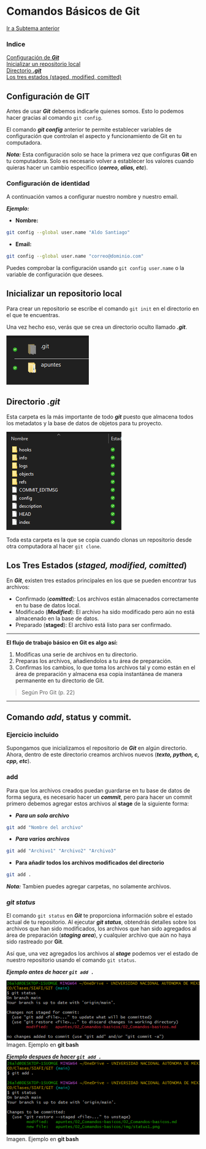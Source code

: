 # **Comandos Básicos de Git**

[Ir a Subtema anterior](../01_Introduccion/01_Introduccion.md)

### Indice 

[Configuración de ***Git***](#configuración-de-git)  
[Inicializar un repositorio local](#inicializar-un-repositorio-local)  
[Directorio ***.git***](#directorio-git)  
[Los tres estados (staged, modified, comitted)](#los-tres-estados-staged-modified-comitted)  

## Configuración de GIT

Antes de usar ***Git*** debemos indicarle quienes somos. Esto lo podemos hacer gracias al comando `git config`.

El comando ***git config*** anterior te permite establecer variables de configuración que controlan el aspecto y funcionamiento de Git en tu computadora.

***Nota:*** Esta configuración solo se hace la primera vez que configuras **Git** en tu computadora. Solo es necesario volver a establecer los valores cuando quieras hacer un cambio específico (***correo, alias, etc***).

### Configuración de identidad

A continuación vamos a configurar nuestro nombre y nuestro email.

***Ejemplo:***  
- **Nombre:**
```bash
git config --global user.name "Aldo Santiago"
```
- **Email:**
```bash
git config --global user.name "correo@dominio.com"
```

Puedes comprobar la configuración usando `git config user.name` o la variable de configuración que desees.

## Inicializar un repositorio local

Para crear un repositorio se escribe el comando `git init` en el directorio en el que te encuentras.

Una vez hecho eso, verás que se crea un directorio oculto llamado ***.git***. 

![Directorio ***.git***](img/directorio-git.PNG)

## Directorio ***.git***

Esta carpeta es la más importante de todo ***git*** puesto que almacena todos los metadatos y la base de datos de objetos para tu proyecto. 

![Contenido de la carpeta ***.git***](img/contenido-directorio.png)

Toda esta carpeta es la que se copia cuando clonas un repositorio desde otra computadora al hacer `git clone`.

## Los Tres Estados (***staged, modified, comitted***)

En ***Git***, existen tres estados principales en los que se pueden encontrar tus archivos:
- Confirmado (***comitted***): Los archivos están almacenados correctamente en tu base de datos local. 
- Modificado (***Modified***): El archivo ha sido modificado pero aún no está almacenado en la base de datos.
- Preparado (**staged**): El archivo está listo para ser confirmado.

---
**El flujo de trabajo básico en Git es algo así:** 
1. Modificas una serie de archivos en tu directorio.
2. Preparas los archivos, añadiendolos a tu área de preparación.
3. Confirmas los cambios, lo que toma los archivos tal y como están en el área de preparación y almacena esa copia instantánea de manera permanente en tu directorio de Git.
> Según Pro Git (p. 22)
---

## Comando ***add***, **status** y **commit**.
### **Ejercicio incluido**

Supongamos que inicializamos el repositorio de ***Git*** en algún directorio. Ahora, dentro de este directorio creamos archivos nuevos (***texto, python, c, cpp, etc***). 

### **add**

Para que los archivos creados puedan guardarse en tu base de datos de forma segura, es necesario hacer un ***commit***, pero para hacer un commit primero debemos agregar estos archivos al **stage** de la siguiente forma:

- ***Para un solo archivo***

```bash
git add "Nombre del archivo"
```

- ***Para varios archivos***
```bash
git add "Archivo1" "Archivo2" "Archivo3"
```

- **Para añadir todos los archivos modificados del directorio**
```bash
git add .
```
***Nota:*** Tambien puedes agregar carpetas, no solamente archivos. 


### ***git status***

El comando `git status` en ***Git*** te proporciona información sobre el estado actual de tu repositorio. Al ejecutar ***git status***, obtendrás detalles sobre los archivos que han sido modificados, los archivos que han sido agregados al área de preparación (***staging area***), y cualquier archivo que aún no haya sido rastreado por **Git**.

Así que, una vez agregados los archivos al ***stage*** podemos ver el estado de nuestro repositorio usando el comando `git status`.

***Ejemplo antes de hacer `git add .`***

![Ejemplo git status](img/status1.png)  
Imagen. Ejemplo en **git bash**

***Ejemplo despues de hacer `git add .`***
![Alt text](img/status2.png)
Imagen. Ejemplo en **git bash**
